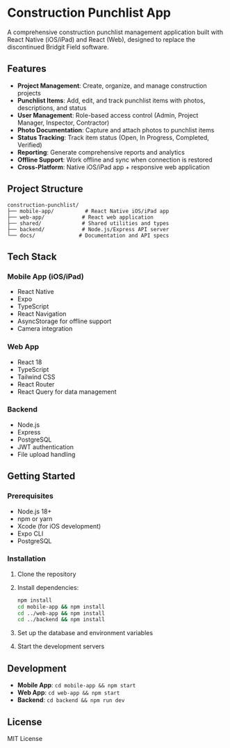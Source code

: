# Construction Punchlist App

A comprehensive construction punchlist management application built with React Native (iOS/iPad) and React (Web), designed to replace the discontinued Bridgit Field software.

## Features

- **Project Management**: Create, organize, and manage construction projects
- **Punchlist Items**: Add, edit, and track punchlist items with photos, descriptions, and status
- **User Management**: Role-based access control (Admin, Project Manager, Inspector, Contractor)
- **Photo Documentation**: Capture and attach photos to punchlist items
- **Status Tracking**: Track item status (Open, In Progress, Completed, Verified)
- **Reporting**: Generate comprehensive reports and analytics
- **Offline Support**: Work offline and sync when connection is restored
- **Cross-Platform**: Native iOS/iPad app + responsive web application

## Project Structure

```
construction-punchlist/
├── mobile-app/          # React Native iOS/iPad app
├── web-app/            # React web application
├── shared/             # Shared utilities and types
├── backend/            # Node.js/Express API server
└── docs/              # Documentation and API specs
```

## Tech Stack

### Mobile App (iOS/iPad)
- React Native
- Expo
- TypeScript
- React Navigation
- AsyncStorage for offline support
- Camera integration

### Web App
- React 18
- TypeScript
- Tailwind CSS
- React Router
- React Query for data management

### Backend
- Node.js
- Express
- PostgreSQL
- JWT authentication
- File upload handling

## Getting Started

### Prerequisites
- Node.js 18+
- npm or yarn
- Xcode (for iOS development)
- Expo CLI
- PostgreSQL

### Installation

1. Clone the repository
2. Install dependencies:
   ```bash
   npm install
   cd mobile-app && npm install
   cd ../web-app && npm install
   cd ../backend && npm install
   ```

3. Set up the database and environment variables
4. Start the development servers

## Development

- **Mobile App**: `cd mobile-app && npm start`
- **Web App**: `cd web-app && npm start`
- **Backend**: `cd backend && npm run dev`

## License

MIT License




